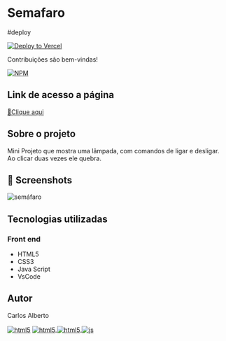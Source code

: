 # Semafaro

#deploy

[![Deploy to Vercel](https://vercel.com/button)](https://vercel.com/import/project?template=https://github.com/anuraghazra/github-readme-stats)




Contribuições são bem-vindas!

[![NPM](https://img.shields.io/npm/l/react)](https://github.com/carllos-alberto/Mini-Projeto-Lamp/blob/master/Licence) 

## Link de acesso a página
<p><a href="https://mini-projeto-lamp.vercel.app/" target="_blank">🔗Clique aqui</a></p>

## Sobre o projeto
Mini Projeto que mostra uma lâmpada, com comandos de ligar e desligar. Ao clicar duas vezes ele quebra. 

## 📌 Screenshots
![semáfaro](https://user-images.githubusercontent.com/81397233/233804665-e7b1ac0a-da92-4de4-853e-f9e575c9b330.png)

## Tecnologias utilizadas
### Front end
- HTML5  
- CSS3
- Java Script
- VsCode

## Autor

Carlos Alberto
<div>
 <a href = "mailto:carllos.seg@gmail.com" target="_blank"><img align="center" alt="html5" src="https://img.shields.io/badge/Gmail-D14836?style=for-the-badge&logo=gmail&logoColor=white"/></a>
 <a href="https://www.linkedin.com/in/carlosalbertodesenvolvedorfrontend" target="_blank"><img align="center" alt="html5" src="https://img.shields.io/badge/LinkedIn-0077B5?style=for-the-badge&logo=linkedin&logoColor=white">
  <a href="https://github.com/carllos-alberto" target="_blank"><img align="center" alt="html5" src="https://img.shields.io/badge/GitHub-100000?style=for-the-badge&logo=github&logoColor=white">
  <img align="center" alt="js" src="https://img.shields.io/badge/Made%20for-VSCode-1f425f.svg" />

